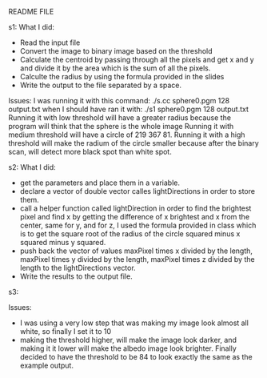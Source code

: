 README FILE

<Fabiola Li Wu>

s1:
What I did: 
- Read the input file
- Convert the image to binary image based on the threshold
- Calculate the centroid by passing through all the pixels and get x and y and divide it by the area which is the sum of all the pixels.
- Calculte the radius by using the formula provided in the slides
- Write the output to the file separated by a space.

Issues: 
I was running it with this command: ./s.cc sphere0.pgm 128 output.txt when I should have ran it with: ./s1 sphere0.pgm 128 output.txt
Running it with low threshold will have a greater radius because the program will think that the sphere is the whole image
Running it with medium threshold will have a circle of 219 367 81.
Running it with a high threshold will make the radium of the circle smaller because after the binary scan, will detect more black spot
than white spot.


s2:
What I did: 
- get the parameters and place them in a variable.
- declare a vector of double vector calles lightDirections in order to store them.
- call a helper function called lightDirection in order to find the brightest pixel and find x by getting the difference of x brightest and x from the center, same for y, and for z, I used the formula provided in class which is to get the square root of the radius of the circle squared minus x squared minus y squared. 
- push back the vector of values maxPixel times x divided by the length, maxPixel times y divided by the length, maxPixel times z divided by the length to the lightDirections vector.
- Write the results to the output file.


s3:


Issues:
- I was using a very low step that was making my image look almost all white, so finally I set it to 10
- making the threshold higher, will make the image look darker, and making it it lower will make the albedo image look brighter.
Finally decided to have the threshold to be 84 to look exactly the same as the example output.
